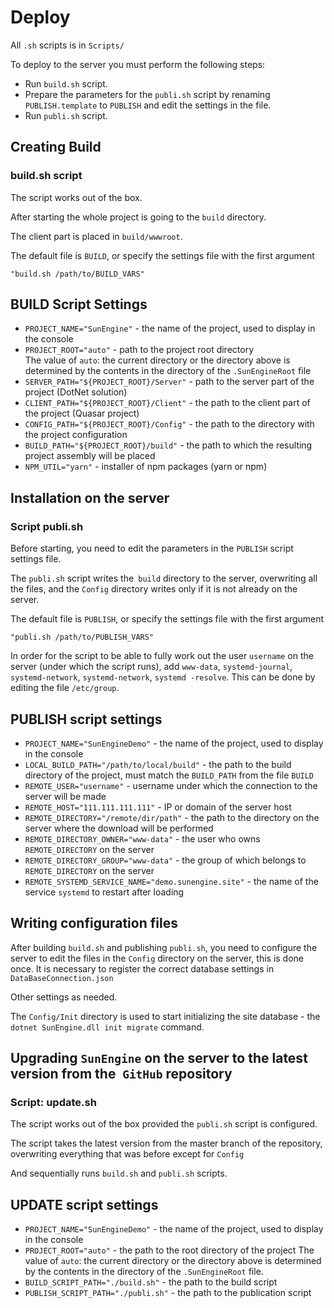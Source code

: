 # Deploy

All `.sh` scripts is in `Scripts/`


To deploy to the server you must perform the following steps:

- Run `build.sh` script.
- Prepare the parameters for the `publi.sh` script by renaming` PUBLISH.template` to `PUBLISH` and edit the settings in the file.
- Run `publi.sh` script.


## Creating Build

### build.sh script

The script works out of the box.

After starting the whole project is going to the `build` directory.

The client part is placed in `build/wwwroot`.

The default file is `BUILD`, or specify the settings file with the first argument

```
"build.sh /path/to/BUILD_VARS"
```


## BUILD Script Settings

- `PROJECT_NAME="SunEngine"`             - the name of the project, used to display in the console
- `PROJECT_ROOT="auto"`                  - path to the project root directory  
The value of `auto`: the current directory or the directory above is determined by the contents in the directory of the `.SunEngineRoot` file  
- `SERVER_PATH="${PROJECT_ROOT}/Server"` - path to the server part of the project (DotNet solution)
- `CLIENT_PATH="${PROJECT_ROOT}/Client"` - the path to the client part of the project (Quasar project)
- `CONFIG_PATH="${PROJECT_ROOT}/Config"` - the path to the directory with the project configuration
- `BUILD_PATH="${PROJECT_ROOT}/build"`   - the path to which the resulting project assembly will be placed
- `NPM_UTIL="yarn"`                      - installer of npm packages (yarn or npm)


## Installation on the server

### Script publi.sh

Before starting, you need to edit the parameters in the `PUBLISH` script settings file.

The `publi.sh` script writes the` build` directory to the server, overwriting all the files, and the `Config` directory writes only if it is not already on the server.

The default file is `PUBLISH`, or specify the settings file with the first argument

```
"publi.sh /path/to/PUBLISH_VARS"
```

In order for the script to be able to fully work out the user `username` on the server (under which the script runs), add `www-data`, `systemd-journal`,` systemd-network`, `systemd-network`, `systemd -resolve`. This can be done by editing the file `/etc/group`.


## PUBLISH script settings

- `PROJECT_NAME="SunEngineDemo"`            - the name of the project, used to display in the console
- `LOCAL_BUILD_PATH="/path/to/local/build"` - the path to the build directory of the project, must match the `BUILD_PATH` from the file `BUILD`
- `REMOTE_USER="username"`                  - username under which the connection to the server will be made
- `REMOTE_HOST="111.111.111.111"`           - IP or domain of the server host
- `REMOTE_DIRECTORY="/remote/dir/path"`     - the path to the directory on the server where the download will be performed
- `REMOTE_DIRECTORY_OWNER="www-data"`       - the user who owns `REMOTE_DIRECTORY` on the server
- `REMOTE_DIRECTORY_GROUP="www-data"`       - the group of which belongs to `REMOTE_DIRECTORY` on the server
- `REMOTE_SYSTEMD_SERVICE_NAME="demo.sunengine.site"` - the name of the service `systemd` to restart after loading


## Writing configuration files

After building `build.sh` and publishing `publi.sh`, you need to configure the server to edit the files in the `Config` directory on the server, this is done once.
It is necessary to register the correct database settings in `DataBaseConnection.json`

Other settings as needed.

The `Config/Init` directory is used to start initializing the site database - the `dotnet SunEngine.dll init migrate` command.

## Upgrading `SunEngine` on the server to the latest version from the` GitHub` repository

### Script: update.sh

The script works out of the box provided the `publi.sh` script is configured.

The script takes the latest version from the master branch of the repository, overwriting everything that was before except for `Config`

And sequentially runs `build.sh` and `publi.sh` scripts.


## UPDATE script settings

- `PROJECT_NAME="SunEngineDemo"`     - the name of the project, used to display in the console
- `PROJECT_ROOT="auto"`              - the path to the root directory of the project
The value of `auto`: the current directory or the directory above is determined by the contents in the directory of the `.SunEngineRoot` file.  
- `BUILD_SCRIPT_PATH="./build.sh"`   - the path to the build script
- `PUBLISH_SCRIPT_PATH="./publi.sh"` - the path to the publication script


